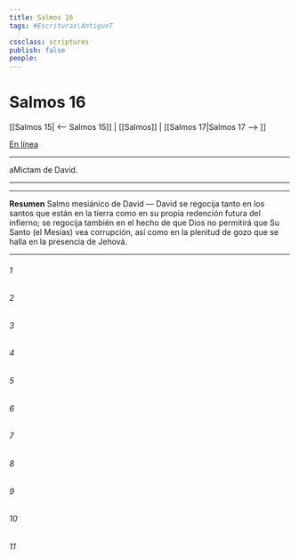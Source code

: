 ```yaml
---
title: Salmos 16
tags: #Escrituras\AntiguoT

cssclass: scriptures
publish: false
people:
---
```


# Salmos 16
[[Salmos 15| <-- Salmos 15]] | [[Salmos]] | [[Salmos 17|Salmos 17 --> ]]

[En línea](https://churchofjesuschrist.org/study/scriptures/ot/ps/16?lang=spa)

---
aMictam de David.

---

---
__Resumen__
Salmo mesiánico de David — David se regocija tanto en los santos que están en la tierra como en su propia redención futura del infierno; se regocija también en el hecho de que Dios no permitirá que Su Santo (el Mesías) vea corrupción, así como en la plenitud de gozo que se halla en la presencia de Jehová.

---
###### 1 


###### 2 


###### 3 


###### 4 


###### 5 


###### 6 


###### 7 


###### 8 


###### 9 


###### 10 


###### 11 


